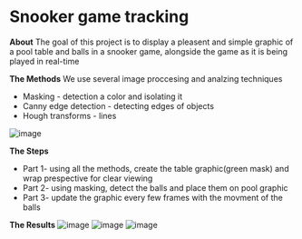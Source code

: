 # Snooker game tracking
**About**
The goal of this project is to display a pleasent and simple graphic of a pool table and balls in a snooker game, alongside the game as it is being played in real-time

**The Methods**
We use several image proccesing and analzing techniques
* Masking - detection a color and isolating it
* Canny edge detection - detecting edges of objects 
* Hough transforms - lines
 
![image](https://user-images.githubusercontent.com/78749321/133000359-a741adab-06ea-4c4e-b508-e483103c7d3b.png)

**The Steps**
* Part 1- using all the methods, create the table graphic(green mask) and wrap prespective for clear viewing
* Part 2- using masking, detect the balls and place them on pool graphic
* Part 3- update the graphic every few frames with the movment of the balls

**The Results**
![image](https://user-images.githubusercontent.com/78749321/133000566-6982c9f4-7fc0-4b8e-bc65-7c52a581edee.png)
![image](https://user-images.githubusercontent.com/78749321/133000573-221a7542-aa06-4cb0-8a09-4b45b0e14b77.png)
![image](https://user-images.githubusercontent.com/78749321/133000624-ef19c377-af70-4ef4-990b-fd8b5109d6d2.png)


